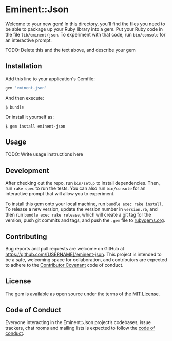 # Eminent::Json

Welcome to your new gem! In this directory, you'll find the files you need to be able to package up your Ruby library into a gem. Put your Ruby code in the file `lib/eminent/json`. To experiment with that code, run `bin/console` for an interactive prompt.

TODO: Delete this and the text above, and describe your gem

## Installation

Add this line to your application's Gemfile:

```ruby
gem 'eminent-json'
```

And then execute:

    $ bundle

Or install it yourself as:

    $ gem install eminent-json

## Usage

TODO: Write usage instructions here

## Development

After checking out the repo, run `bin/setup` to install dependencies. Then, run `rake spec` to run the tests. You can also run `bin/console` for an interactive prompt that will allow you to experiment.

To install this gem onto your local machine, run `bundle exec rake install`. To release a new version, update the version number in `version.rb`, and then run `bundle exec rake release`, which will create a git tag for the version, push git commits and tags, and push the `.gem` file to [rubygems.org](https://rubygems.org).

## Contributing

Bug reports and pull requests are welcome on GitHub at https://github.com/[USERNAME]/eminent-json. This project is intended to be a safe, welcoming space for collaboration, and contributors are expected to adhere to the [Contributor Covenant](http://contributor-covenant.org) code of conduct.

## License

The gem is available as open source under the terms of the [MIT License](https://opensource.org/licenses/MIT).

## Code of Conduct

Everyone interacting in the Eminent::Json project’s codebases, issue trackers, chat rooms and mailing lists is expected to follow the [code of conduct](https://github.com/[USERNAME]/eminent-json/blob/master/CODE_OF_CONDUCT.md).
